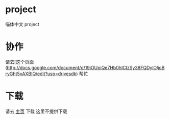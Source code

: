 # project
喵体中文 project
# 协作
请去[这个页面(http://docs.google.com/document/d/19iOUpiQe7Hb0hICIzSy38FQDylOljoBryGht5xAXBIQ/edit?usp=drivesdk) 帮忙

# 下载
请去 [主页]() 下载 这里不提供下载
